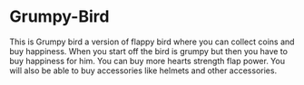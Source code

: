 # Grumpy-Bird
This is Grumpy bird a version of flappy bird where you can collect coins and buy happiness. When you start off the bird is grumpy but then you have to buy happiness for him. You can buy more hearts strength flap power.
You will also be able to buy accessories like helmets and other accessories.